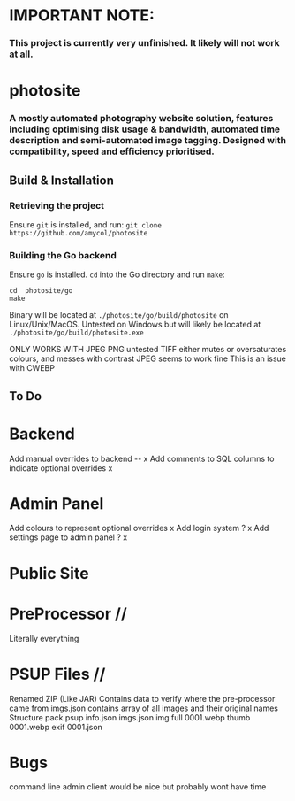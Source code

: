 # IMPORTANT NOTE:
### This project is currently very unfinished. It likely will not work at all. 
# photosite
### A mostly automated photography website solution, features including optimising disk usage & bandwidth, automated time description and semi-automated image tagging. Designed with compatibility, speed and efficiency prioritised. 
## Build & Installation
### Retrieving the project
Ensure `git` is installed, and run:
`git clone https://github.com/amycol/photosite`
### Building the Go backend
Ensure `go` is installed.
`cd` into the Go directory and run `make`:
```shell
cd  photosite/go
make
```
Binary will be located at `./photosite/go/build/photosite` on Linux/Unix/MacOS. Untested on Windows but will likely be located at `./photosite/go/build/photosite.exe`


ONLY WORKS WITH JPEG
    PNG untested
    TIFF either mutes or oversaturates colours, and messes with contrast
    JPEG seems to work fine
    This is an issue with CWEBP

## To Do
# Backend
Add manual overrides to backend -- x 
Add comments to SQL columns to indicate optional overrides x
# Admin Panel
Add colours to represent optional overrides x
Add login system ? x
Add settings page to admin panel ? x
# Public Site













# PreProcessor //
Literally everything
# PSUP Files //
Renamed ZIP (Like JAR)
Contains data to verify where the pre-processor came from
imgs.json contains array of all images and their original names
Structure
    pack.psup
        info.json
        imgs.json
        img
            full
                0001.webp
            thumb
                0001.webp
        exif
            0001.json
        

# Bugs


 
command line admin client would be nice but probably wont have time